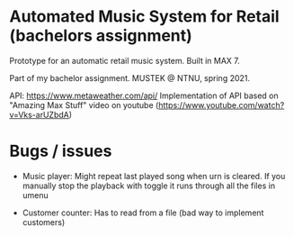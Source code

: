 # Automated Music System for Retail (bachelors assignment)
Prototype for an automatic retail music system.
Built in MAX 7.

Part of my bachelor assignment. 
MUSTEK @ NTNU, spring 2021.

API: https://www.metaweather.com/api/
Implementation of API based on "Amazing Max Stuff" video on youtube (https://www.youtube.com/watch?v=Vks-arUZbdA)

# Bugs / issues
- Music player:
	Might repeat last played song when urn is cleared.
	If you manually stop the playback with toggle it runs through all the files in umenu

- Customer counter:
	Has to read from a file (bad way to implement customers)